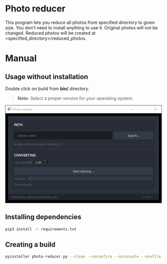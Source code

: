 # Photo reducer

This program lets you reduce all photos from specified directory to given size.
You don't need to install anything to use it.
Original photos will not be changed.
Reduced photos will be created at <specified_directory>/reduced_photos.


# Manual

## Usage without installation

Double click on build from **bin/** directory.
> **Note:** Select a proper version for your operating system.

![Photo reducer demo](img/demo.gif)

## Installing dependencies
```bash
pip3 install -r requirements.txt
```

## Creating a build
```bash
pyinstaller photo-reducer.py --clean --noconfirm --noconsole --onefile --name photoreducer
```
